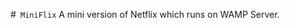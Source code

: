 #``` MiniFlix```
A mini version of Netflix which runs on WAMP Server.
       
            
      
     
